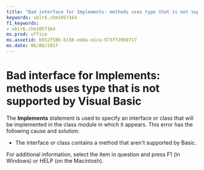 ```yaml
---
title: "Bad interface for Implements: methods uses type that is not supported by Visual Basic"
keywords: vblr6.chm1057164
f1_keywords:
- vblr6.chm1057164
ms.prod: office
ms.assetid: b932f58b-b15b-ee6a-e1ca-973ff2060717
ms.date: 06/08/2017
---
```



# Bad interface for Implements: methods uses type that is not supported by Visual Basic

The **Implements** statement is used to specify an interface or class that will be implemented in the class module in which it appears. This error has the following cause and solution:



- The interface or class contains a method that aren't supported by Basic.
    

For additional information, select the item in question and press F1 (in Windows) or HELP (on the Macintosh).

